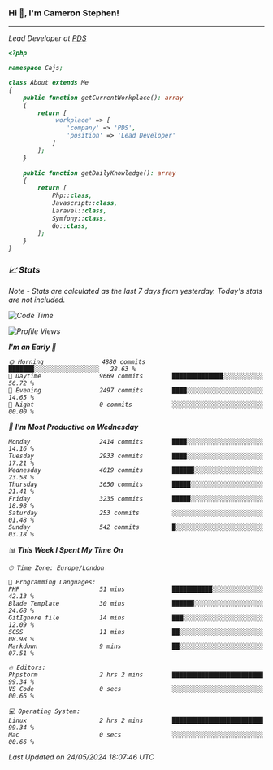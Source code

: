 ### Hi 👋, I'm Cameron Stephen!
<hr>
<p><em>Lead Developer at <a href="https://prindatasolutions.co.uk">PDS</a></p>


```php
<?php

namespace Cajs;

class About extends Me
{
    public function getCurrentWorkplace(): array
    {
        return [
            'workplace' => [
                'company' => 'PDS',
                'position' => 'Lead Developer'
            ]
        ];
    }

    public function getDailyKnowledge(): array
    {
        return [
            Php::class,
            Javascript::class,
            Laravel::class,
            Symfony::class,
            Go::class,
        ];
    }
}
```

### 📈 Stats
<p><em>Note - Stats are calculated as the last 7 days from yesterday. Today's stats are not included.</em></p>


<!--START_SECTION:waka-->
![Code Time](http://img.shields.io/badge/Code%20Time-3%2C815%20hrs%2042%20mins-blue)

![Profile Views](http://img.shields.io/badge/Profile%20Views-0-blue)

**I'm an Early 🐤** 

```text
🌞 Morning                4880 commits        ███████░░░░░░░░░░░░░░░░░░   28.63 % 
🌆 Daytime                9669 commits        ██████████████░░░░░░░░░░░   56.72 % 
🌃 Evening                2497 commits        ████░░░░░░░░░░░░░░░░░░░░░   14.65 % 
🌙 Night                  0 commits           ░░░░░░░░░░░░░░░░░░░░░░░░░   00.00 % 
```
📅 **I'm Most Productive on Wednesday** 

```text
Monday                   2414 commits        ████░░░░░░░░░░░░░░░░░░░░░   14.16 % 
Tuesday                  2933 commits        ████░░░░░░░░░░░░░░░░░░░░░   17.21 % 
Wednesday                4019 commits        ██████░░░░░░░░░░░░░░░░░░░   23.58 % 
Thursday                 3650 commits        █████░░░░░░░░░░░░░░░░░░░░   21.41 % 
Friday                   3235 commits        █████░░░░░░░░░░░░░░░░░░░░   18.98 % 
Saturday                 253 commits         ░░░░░░░░░░░░░░░░░░░░░░░░░   01.48 % 
Sunday                   542 commits         █░░░░░░░░░░░░░░░░░░░░░░░░   03.18 % 
```


📊 **This Week I Spent My Time On** 

```text
🕑︎ Time Zone: Europe/London

💬 Programming Languages: 
PHP                      51 mins             ███████████░░░░░░░░░░░░░░   42.13 % 
Blade Template           30 mins             ██████░░░░░░░░░░░░░░░░░░░   24.68 % 
GitIgnore file           14 mins             ███░░░░░░░░░░░░░░░░░░░░░░   12.09 % 
SCSS                     11 mins             ██░░░░░░░░░░░░░░░░░░░░░░░   08.98 % 
Markdown                 9 mins              ██░░░░░░░░░░░░░░░░░░░░░░░   07.51 % 

🔥 Editors: 
Phpstorm                 2 hrs 2 mins        █████████████████████████   99.34 % 
VS Code                  0 secs              ░░░░░░░░░░░░░░░░░░░░░░░░░   00.66 % 

💻 Operating System: 
Linux                    2 hrs 2 mins        █████████████████████████   99.34 % 
Mac                      0 secs              ░░░░░░░░░░░░░░░░░░░░░░░░░   00.66 % 
```


 Last Updated on 24/05/2024 18:07:46 UTC
<!--END_SECTION:waka-->
